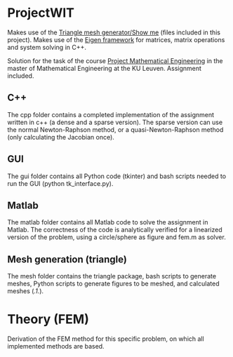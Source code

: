 # ProjectWIT

Makes use of the [Triangle mesh generator/Show me](http://www.cs.cmu.edu/~quake/triangle.html) (files included in this project).
Makes use of the [Eigen framework](http://eigen.tuxfamily.org/) for matrices, matrix operations and system solving in C++.

Solution for the task of the course
[Project Mathematical Engineering](https://onderwijsaanbod.kuleuven.be/syllabi/e/H0T46AE.htm)
in the master of Mathematical Engineering at the KU Leuven. Assignment included.

## C++

The cpp folder contains a completed implementation of the assignment written in c++ (a dense and a sparse version).
The sparse version can use the normal Newton-Raphson method, or a quasi-Newton-Raphson method (only calculating
the Jacobian once).

## GUI

The gui folder contains all Python code (tkinter) and bash scripts needed to run the GUI (python tk_interface.py).

## Matlab

The matlab folder contains all Matlab code to solve the assignment in Matlab.
The correctness of the code is analytically verified for a linearized version of the problem,
using a circle/sphere as figure and fem.m as solver. 

## Mesh generation (triangle)

The mesh folder contains the triangle package, bash scripts to generate meshes, Python scripts to generate figures
to be meshed, and calculated meshes (*.1.*).

# Theory (FEM)

Derivation of the FEM method for this specific problem, on which all implemented methods are based.
